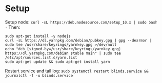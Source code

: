 # Setup

Setup node: `curl -sL https://deb.nodesource.com/setup_10.x | sudo bash -`
Then:
```
sudo apt-get install -y nodejs
curl -sL https://dl.yarnpkg.com/debian/pubkey.gpg | gpg --dearmor | sudo tee /usr/share/keyrings/yarnkey.gpg >/dev/null
echo "deb [signed-by=/usr/share/keyrings/yarnkey.gpg] https://dl.yarnpkg.com/debian stable main" | sudo tee /etc/apt/sources.list.d/yarn.list
sudo apt-get update && sudo apt-get install yarn
```

Restart service and tail log: `sudo systemctl restart blinds.service && journalctl -f -u blinds.service`
